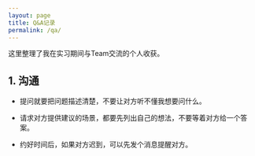 ```yaml
---
layout: page
title: Q&A记录
permalink: /qa/
---
```


这里整理了我在实习期间与Team交流的个人收获。

## 1. 沟通

- 提问就要把问题描述清楚，不要让对方听不懂我想要问什么。

- 请求对方提供建议的场景，都要先列出自己的想法，不要等着对方给一个答案。

- 约好时间后，如果对方迟到，可以先发个消息提醒对方。

